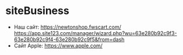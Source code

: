 # siteBusiness
- Наш сайт: https://newtonshop.fwscart.com/
https://app.site123.com/manager/wizard.php?wu=63e280b92c9f3-63e280b92c9f4-63e280b92c9f5&from=dash
- Сайт Apple: https://www.apple.com/
